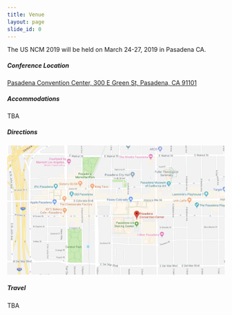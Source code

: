 ```yaml
---
title: Venue
layout: page
slide_id: 0
---
```


The US NCM 2019 will be held on March 24-27, 2019 in Pasadena CA.

##### Conference Location

<i class="fa fa-map-marker mr-3" aria-hidden="true"></i>
[Pasadena Convention Center, 300 E Green St, Pasadena, CA 91101](https://goo.gl/maps/gBEU4DWjhc72)

##### Accommodations

TBA

##### Directions

[<img class="img-fluid" src="./assets/images/directions.png" alt="direction">](https://goo.gl/maps/gBEU4DWjhc72)

##### Travel

TBA
